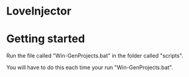 # LoveInjector

# Getting started
Run the file called "Win-GenProjects.bat" in the folder called "scripts".

You will have to do this each time your run "Win-GenProjects.bat".
